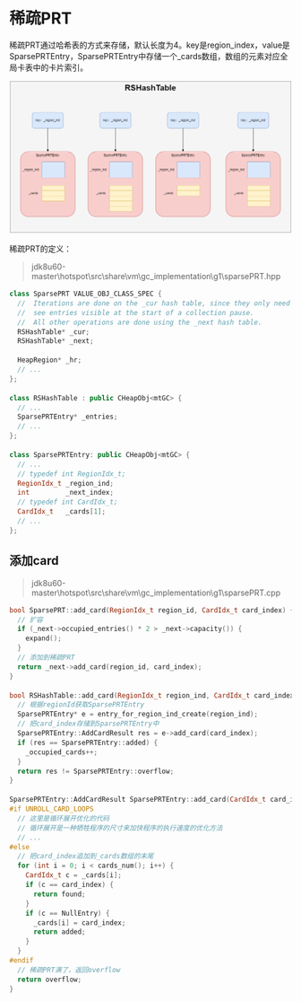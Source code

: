 # 稀疏PRT

稀疏PRT通过哈希表的方式来存储，默认长度为4。key是region_index，value是SparsePRTEntry，SparsePRTEntry中存储一个_cards数组，数组的元素对应全局卡表中的卡片索引。

![](../img/SparsePRT.png)

稀疏PRT的定义：

> jdk8u60-master\hotspot\src\share\vm\gc_implementation\g1\sparsePRT.hpp

```cpp
class SparsePRT VALUE_OBJ_CLASS_SPEC {
  //  Iterations are done on the _cur hash table, since they only need to
  //  see entries visible at the start of a collection pause.
  //  All other operations are done using the _next hash table.
  RSHashTable* _cur;
  RSHashTable* _next;

  HeapRegion* _hr;
  // ...
};

class RSHashTable : public CHeapObj<mtGC> {
  // ...
  SparsePRTEntry* _entries;
  // ...
};

class SparsePRTEntry: public CHeapObj<mtGC> {
  // ...
  // typedef int RegionIdx_t;
  RegionIdx_t _region_ind;
  int         _next_index;
  // typedef int CardIdx_t;
  CardIdx_t   _cards[1];
  // ...
};
```

## 添加card

> jdk8u60-master\hotspot\src\share\vm\gc_implementation\g1\sparsePRT.cpp

```cpp
bool SparsePRT::add_card(RegionIdx_t region_id, CardIdx_t card_index) {
  // 扩容
  if (_next->occupied_entries() * 2 > _next->capacity()) {
    expand();
  }
  // 添加到稀疏PRT
  return _next->add_card(region_id, card_index);
}

bool RSHashTable::add_card(RegionIdx_t region_ind, CardIdx_t card_index) {
  // 根据regionId获取SparsePRTEntry
  SparsePRTEntry* e = entry_for_region_ind_create(region_ind);
  // 把card_index存储到SparsePRTEntry中
  SparsePRTEntry::AddCardResult res = e->add_card(card_index);
  if (res == SparsePRTEntry::added) {
    _occupied_cards++;
  }
  return res != SparsePRTEntry::overflow;
}

SparsePRTEntry::AddCardResult SparsePRTEntry::add_card(CardIdx_t card_index) {
#if UNROLL_CARD_LOOPS
  // 这里是循环展开优化的代码
  // 循环展开是一种牺牲程序的尺寸来加快程序的执行速度的优化方法
  // ...
#else
  // 把card_index追加到_cards数组的末尾
  for (int i = 0; i < cards_num(); i++) {
    CardIdx_t c = _cards[i];
    if (c == card_index) {
      return found;
    }
    if (c == NullEntry) { 
      _cards[i] = card_index;
      return added;
    }
  }
#endif
  // 稀疏PRT满了，返回overflow
  return overflow;
}
```
